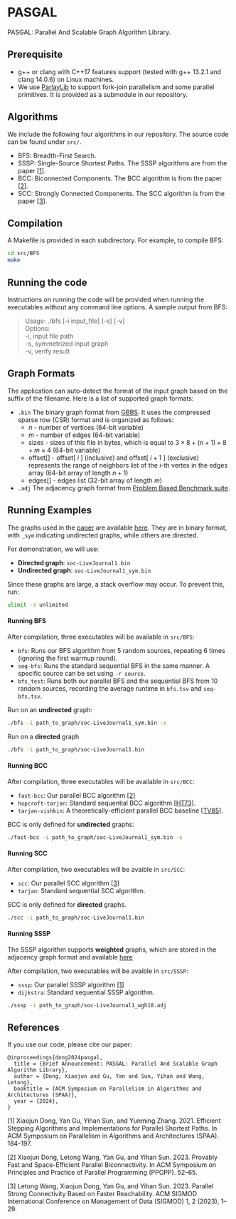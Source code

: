 # PASGAL
PASGAL: Parallel And Scalable Graph Algorithm Library.  

## Prerequisite
+ g++ or clang with C++17 features support (tested with g++ 13.2.1 and clang 14.0.6) on Linux machines.  
+ We use [ParlayLib](https://github.com/cmuparlay/parlaylib) to support fork-join parallelism and some parallel primitives. It is provided as a submodule in our repository.  

## Algorithms
We include the following four algorithms in our repository. The source code can be found under ``src/``.  
* BFS: Breadth-First Search.  
* SSSP: Single-Source Shortest Paths. The SSSP algorithms are from the paper [[1]](#1).  
* BCC: Biconnected Components. The BCC algorithm is from the paper [[2]](#2).  
* SCC: Strongly Connected Components. The SCC algorithm is from the paper [[3]](#3).  


## Compilation
A Makefile is provided in each subdirectory. For example, to compile BFS:  
```bash
cd src/BFS  
make  
```

## Running the code
Instructions on running the code will be provided when running the executables without any command line options. A sample output from BFS:  
> Usage: ./bfs [-i input_file] [-s] [-v]  
> Options:  
>         -i,     input file path  
>         -s,     symmetrized input graph  
>         -v,     verify result  

## Graph Formats
The application can auto-detect the format of the input graph based on the suffix of the filename. Here is a list of supported graph formats: 
+ `.bin` The binary graph format from [GBBS](https://github.com/ParAlg/gbbs). It uses the compressed sparse row (CSR) format and is organized as follows:  
    + $n$ - number of vertices (64-bit variable)  
    + $m$ - number of edges (64-bit variable)  
    + sizes - sizes of this file in bytes, which is equal to $3\times8+(n+1)\times8+m\times4$ (64-bit variable)  
    + offset[] - offset[ $i$ ] (inclusive) and offset[ $i+1$ ] (exclusive) represents the range of neighbors list of the $i$-th vertex in the edges array (64-bit array of length $n+1$)  
    + edges[] - edges list (32-bit array of length $m$)  
+ `.adj` The adjacency graph format from [Problem Based Benchmark suite](http://www.cs.cmu.edu/~pbbs/benchmarks/graphIO.html).  

## Running Examples  

The graphs used in the [paper](#references) are available [here](https://pasgal-bs.cs.ucr.edu/bin/). They are in binary format, with `_sym` indicating undirected graphs, while others are directed.  

For demonstration, we will use:  
- **Directed graph**: `soc-LiveJournal1.bin`  
- **Undirected graph**: `soc-LiveJournal1_sym.bin`  

Since these graphs are large, a stack overflow may occur. To prevent this, run:  
```sh
ulimit -s unlimited
```

#### Running BFS
After compilation, three executables will be available in `src/BFS`:

* `bfs`: Runs our BFS algorithm from 5 random sources, repeating 6 times (ignoring the first warmup round).
* `seq-bfs`: Runs the standard sequential BFS in the same manner. A specific source can be set using `-r source`.
* `bfs_test`: Runs both our parallel BFS and the sequential BFS from 10 random sources, recording the average runtime in `bfs.tsv` and `seq-bfs.tsv`.


Run on an **undirected** graph:
```sh
./bfs -i path_to_graph/soc-LiveJournal1_sym.bin -s 
```
Run on a **directed** graph
```sh
./bfs -i path_to_graph/soc-LiveJournal1.bin
```

#### Running BCC
After compilation, three executables will be available in  `src/BCC`:
* `fast-bcc`:  Our parallel BCC algorithm [[2]](#2)
* `hopcroft-tarjan`:  Standard sequential BCC algorithm [[HT73]](https://dl.acm.org/doi/10.1145/362248.362272).
* `tarjan-vishkin`: A theoretically-efficient parallel BCC baseline [[TV85]](https://doi.org/10.1137/0214061).

BCC is only defined for **undirected** graphs:
```sh
./fast-bcc -i path_to_graph/soc-LiveJournal1_sym.bin -s 
```

#### Running SCC
After compilation, two executables will be avaible in  `src/SCC`:
* `scc`: Our parallel SCC algorithm [[3]](#3)
* `tarjan`: Standard sequential SCC algorithm. 

SCC is only defined for **directed** graphs.
```sh
./scc -i path_to_graph/soc-LiveJournal1.bin
```

#### Running SSSP
The SSSP algorithm supports **weighted** graphs, which are stored in the adjacency graph format and available [here](https://pasgal-bs.cs.ucr.edu/pbbs/)

After compilation, two executables will be avaible in `src/SSSP`:
* `sssp`: Our parallel SSSP algorithm [[1]](#1)
* `dijkstra`: Standard sequential SSSP algorithm. 

```sh
./sssp -i path_to_graph/soc-LiveJournal1_wgh18.adj
```


## References
If you use our code, please cite our paper:
```
@inproceedings{dong2024pasgal,
  title = {Brief Announcement: PASGAL: Parallel And Scalable Graph Algorithm Library},
  author = {Dong, Xiaojun and Gu, Yan and Sun, Yihan and Wang, Letong},
  booktitle = {ACM Symposium on Parallelism in Algorithms and Architectures (SPAA)},
  year = {2024},
}
```

<a id="1">[1]</a>
Xiaojun Dong, Yan Gu, Yihan Sun, and Yunming Zhang. 2021. Efficient Stepping Algorithms and Implementations for Parallel Shortest Paths. In ACM Symposium on Parallelism in Algorithms and Architectures (SPAA). 184–197.

<a id="2">[2]</a> 
Xiaojun Dong, Letong Wang, Yan Gu, and Yihan Sun. 2023. Provably Fast and Space-Efficient Parallel Biconnectivity. In ACM Symposium on Principles and Practice of Parallel Programming (PPOPP). 52–65.

<a id="3">[3]</a>
Letong Wang, Xiaojun Dong, Yan Gu, and Yihan Sun. 2023. Parallel Strong Connectivity Based on Faster Reachability. ACM SIGMOD International Conference on Management of Data (SIGMOD) 1, 2 (2023), 1–29.


